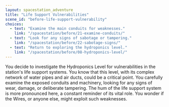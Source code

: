 ```yaml
---
layout: spacestation_adventure
title: "Life Support Vulnerabilities"
scene_id: "before-life-support-vulnerability"
choices:
  - text: "Examine the main conduits for weaknesses."
    link: "/spacestation/before/21-examine-conduits/"
  - text: "Look for any signs of sabotage or tampering."
    link: "/spacestation/before/22-sabotage-signs/"
  - text: "Return to exploring the hydroponics level."
    link: "/spacestation/before/08-hydroponics-level/"
---
```


You decide to investigate the Hydroponics Level for vulnerabilities in the station's life support systems. You know that this level, with its complex network of water pipes and air ducts, could be a critical point. You carefully examine the exposed conduits and machinery, looking for any signs of wear, damage, or deliberate tampering. The hum of the life support system is more pronounced here, a constant reminder of its vital role. You wonder if the Wires, or anyone else, might exploit such weaknesses.
